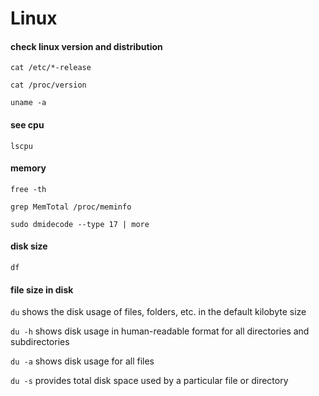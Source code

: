 # Linux
#### check linux version and distribution

```
cat /etc/*-release
```
```
cat /proc/version
```
```
uname -a
```

#### see cpu 
```
lscpu
```
#### memory
```
free -th
```

```
grep MemTotal /proc/meminfo
```
```
sudo dmidecode --type 17 | more
```
#### disk size
```
df
```

#### file size in disk
```du``` shows the disk usage of files, folders, etc. in the default kilobyte size

```du -h``` shows disk usage in human-readable format for all directories and subdirectories

```du -a``` shows disk usage for all files

```du -s``` provides total disk space used by a particular file or directory
